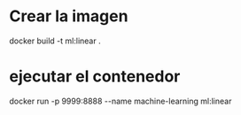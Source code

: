 # Crear la imagen
docker build -t ml:linear .

# ejecutar el contenedor
docker run -p 9999:8888 --name machine-learning ml:linear